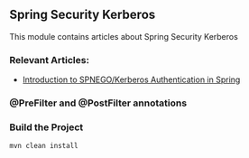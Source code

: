 ## Spring Security Kerberos

This module contains articles about Spring Security Kerberos

### Relevant Articles:

- [Introduction to SPNEGO/Kerberos Authentication in Spring](https://www.baeldung.com/spring-security-kerberos)

### @PreFilter and @PostFilter annotations

### Build the Project ###

`mvn clean install`
